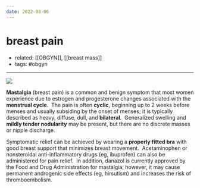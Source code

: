 ```yaml
---
date: 2022-08-06
---
```


# breast pain

- related: [[OBGYN]], [[breast mass]]
- tags: #obgyn
---

![](https://photos.thisispiggy.com/file/wikiFiles/20220806093211.png)

**Mastalgia** (breast pain) is a common and benign symptom that most women experience due to estrogen and progesterone changes associated with the **menstrual cycle**.  The pain is often **cyclic**, beginning up to 2 weeks before menses and usually subsiding by the onset of menses; it is typically described as heavy, diffuse, dull, and **bilateral**.  Generalized swelling and **mildly tender nodularity** may be present, but there are no discrete masses or nipple discharge.

Symptomatic relief can be achieved by wearing a **properly fitted bra** with good breast support that minimizes breast movement.  Acetaminophen or nonsteroidal anti-inflammatory drugs (eg, ibuprofen) can also be administered for pain relief.  In addition, danazol is currently approved by the Food and Drug Administration for mastalgia; however, it may cause permanent androgenic side effects (eg, hirsutism) and increases the risk of thromboembolism.
